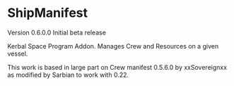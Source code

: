 ShipManifest
============
Version 0.6.0.0 Initial beta release

Kerbal Space Program Addon.  Manages Crew and Resources on a given vessel.

This work is based in large part on Crew manifest 0.5.6.0 by xxSovereignxx as modified by Sarbian to work with 0.22.

